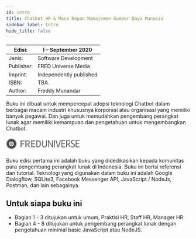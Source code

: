 ```yaml
---
id: intro
title: Chatbot HR & Masa Depan Manajemen Sumber Daya Manusia
sidebar_label: Intro
hide_title: false
---
```


|Edisi:| I – September 2020|
|------|------|
|Jenis:| Software Development|
|Publisher:| FRED Universe Media|
|Imprint:| Independently published|
|ISBN: |TBA.|
|Author: |Freddy Munandar|


Buku ini dibuat untuk mempercepat adopsi teknologi Chatbot dalam berbagai macam industri khususnya korporasi atau organisasi yang memiliki banyak pegawai. 
Dan juga untuk memudahkan pengembang perangkat lunak agar memiliki kemampuan dan pengetahuan untuk mengembangkan Chatbot.

![FREDUNIVERSE LOGO](./assets/freduniverse-logo.png)

Buku edisi pertama ini adalah buku yang didedikasikan kepada komunitas para pengembang perangkat lunak di Indonesia. Buku ini berisi referensi dan tutorial.
Teknologi yang digunakan dalam buku ini adalah Google Dialogflow, SQLite3, Facebook Messenger API, JavaScript / NodeJs, Postman, dan lain sebagainya.

## Untuk siapa buku ini

- Bagian 1 - 3 ditujukan untuk umum, Praktisi HR, Staff HR, Manager HR
- Bagian 4 - 8 ditujukan untuk pengembang perangkat lunak dengan pengetahuan minimal basic JavaScript atau NodeJS.
